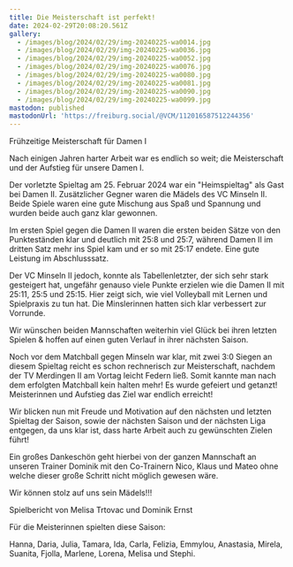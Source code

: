 ```yaml
---
title: Die Meisterschaft ist perfekt!
date: 2024-02-29T20:08:20.561Z
gallery:
  - /images/blog/2024/02/29/img-20240225-wa0014.jpg
  - /images/blog/2024/02/29/img-20240225-wa0036.jpg
  - /images/blog/2024/02/29/img-20240225-wa0052.jpg
  - /images/blog/2024/02/29/img-20240225-wa0076.jpg
  - /images/blog/2024/02/29/img-20240225-wa0080.jpg
  - /images/blog/2024/02/29/img-20240225-wa0081.jpg
  - /images/blog/2024/02/29/img-20240225-wa0090.jpg
  - /images/blog/2024/02/29/img-20240225-wa0099.jpg
mastodon: published
mastodonUrl: 'https://freiburg.social/@VCM/112016587512244356'
---
```

Frühzeitige Meisterschaft für Damen I

Nach einigen Jahren harter Arbeit war es endlich so weit; die Meisterschaft und der Aufstieg für unsere Damen I. 

Der vorletzte Spieltag am 25. Februar 2024 war ein "Heimspieltag" als Gast bei Damen II. Zusätzlicher Gegner waren die Mädels des VC Minseln II. Beide Spiele waren eine gute Mischung aus Spaß und Spannung und wurden beide auch ganz klar gewonnen. 

Im ersten Spiel gegen die Damen II waren die ersten beiden Sätze von den Punkteständen klar und deutlich mit 25:8 und 25:7, während Damen II im dritten Satz mehr ins Spiel kam und er so mit 25:17 endete. Eine gute Leistung im Abschlusssatz. 

Der VC Minseln II jedoch, konnte als Tabellenletzter, der sich sehr stark gesteigert hat, ungefähr genauso viele Punkte erzielen wie die Damen II mit 25:11, 25:5 und 25:15. Hier zeigt sich, wie viel Volleyball mit Lernen und Spielpraxis zu tun hat. Die Minslerinnen hatten sich klar verbessert zur Vorrunde. 

Wir wünschen beiden Mannschaften weiterhin viel Glück bei ihren letzten Spielen & hoffen auf einen guten Verlauf in ihrer nächsten Saison.



Noch vor dem Matchball gegen Minseln war klar, mit zwei 3:0 Siegen an diesem Spieltag reicht es schon rechnerisch zur Meisterschaft, nachdem der TV Merdingen II am Vortag leicht Federn ließ. Somit kannte man nach dem erfolgten Matchball kein halten mehr! Es wurde gefeiert und getanzt! Meisterinnen und Aufstieg das Ziel war endlich erreicht!

Wir blicken nun mit Freude und Motivation auf den nächsten und letzten Spieltag der Saison, sowie der nächsten Saison und der nächsten Liga entgegen, da uns klar ist, dass harte Arbeit auch zu gewünschten Zielen führt! 

Ein großes Dankeschön geht hierbei von der ganzen Mannschaft an unseren Trainer Dominik mit den Co-Trainern Nico, Klaus und Mateo ohne welche dieser große Schritt nicht möglich gewesen wäre.

Wir können stolz auf uns sein Mädels!!!



Spielbericht von Melisa Trtovac und Dominik Ernst



Für die Meisterinnen spielten diese Saison: 

Hanna, Daria, Julia, Tamara, Ida, Carla, Felizia, Emmylou, Anastasia, Mirela, Suanita, Fjolla, Marlene, Lorena, Melisa und Stephi. 

